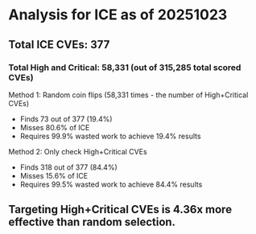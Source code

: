 # Analysis for ICE as of 20251023

## Total ICE CVEs: 377
### Total High and Critical: 58,331 (out of 315,285 total scored CVEs)

Method 1: Random coin flips (58,331 times - the number of High+Critical CVEs)
  - Finds 73 out of 377 (19.4%)
  - Misses 80.6% of ICE
  - Requires 99.9% wasted work to achieve 19.4% results

Method 2: Only check High+Critical CVEs
  - Finds 318 out of 377 (84.4%)
  - Misses 15.6% of ICE
  - Requires 99.5% wasted work to achieve 84.4% results

## Targeting High+Critical CVEs is 4.36x more effective than random selection.
